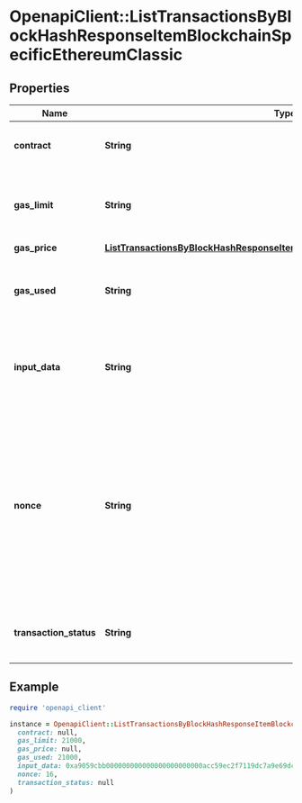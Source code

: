 # OpenapiClient::ListTransactionsByBlockHashResponseItemBlockchainSpecificEthereumClassic

## Properties

| Name | Type | Description | Notes |
| ---- | ---- | ----------- | ----- |
| **contract** | **String** | Represents the specific transaction contract. |  |
| **gas_limit** | **String** | Represents the amount of gas used by this specific transaction alone. |  |
| **gas_price** | [**ListTransactionsByBlockHashResponseItemBlockchainSpecificEthereumGasPrice**](ListTransactionsByBlockHashResponseItemBlockchainSpecificEthereumGasPrice.md) |  |  |
| **gas_used** | **String** | Represents the exact unit of gas that was used for the transaction. |  |
| **input_data** | **String** | Represents additional information that is required for the transaction. |  |
| **nonce** | **String** | Represents the sequential running number for an address, starting from 0 for the first transaction. E.g., if the nonce of a transaction is 10, it would be the 11th transaction sent from the sender&#39;s address. |  |
| **transaction_status** | **String** | String representation of the transaction status |  |

## Example

```ruby
require 'openapi_client'

instance = OpenapiClient::ListTransactionsByBlockHashResponseItemBlockchainSpecificEthereumClassic.new(
  contract: null,
  gas_limit: 21000,
  gas_price: null,
  gas_used: 21000,
  input_data: 0xa9059cbb000000000000000000000000acc59ec2f7119dc7a9e69dcd124cff75caae05bf0000000000000000000000000000000000000000000000000000000000989680,
  nonce: 16,
  transaction_status: null
)
```

